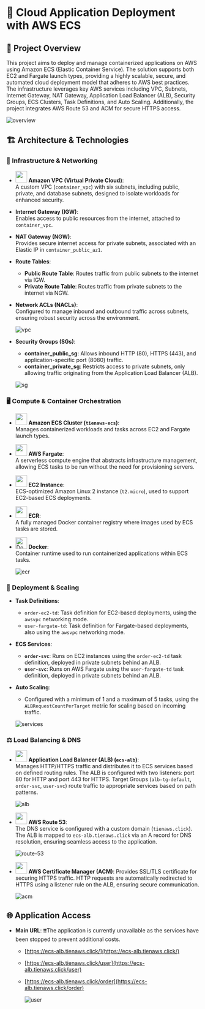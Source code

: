 # 📌 Cloud Application Deployment with AWS ECS

## 📝 Project Overview

This project aims to deploy and manage containerized applications on AWS using Amazon ECS (Elastic Container Service). The solution supports both EC2 and Fargate launch types, providing a highly scalable, secure, and automated cloud deployment model that adheres to AWS best practices. The infrastructure leverages key AWS services including VPC, Subnets, Internet Gateway, NAT Gateway, Application Load Balancer (ALB), Security Groups, ECS Clusters, Task Definitions, and Auto Scaling. Additionally, the project integrates AWS Route 53 and ACM for secure HTTPS access.

  ![overview](resources/overview.png)

## 🏗 Architecture & Technologies

### 🧱 Infrastructure & Networking

- <img src="https://i.imgur.com/FNOLEI9.jpeg" width="30" height="30" /> **Amazon VPC (Virtual Private Cloud)**:  
  A custom VPC (`container_vpc`) with six subnets, including public, private, and database subnets, designed to isolate workloads for enhanced security.

- **Internet Gateway (IGW)**:  
  Enables access to public resources from the internet, attached to `container_vpc`.

- **NAT Gateway (NGW)**:  
  Provides secure internet access for private subnets, associated with an Elastic IP in `container_public_az1`.

- **Route Tables**:

  - **Public Route Table**: Routes traffic from public subnets to the internet via IGW.
  - **Private Route Table**: Routes traffic from private subnets to the internet via NGW.

- **Network ACLs (NACLs)**:  
  Configured to manage inbound and outbound traffic across subnets, ensuring robust security across the environment.

  ![vpc](resources/vpc.png)

- **Security Groups (SGs)**:
  - **container_public_sg**: Allows inbound HTTP (80), HTTPS (443), and application-specific port (8080) traffic.
  - **container_private_sg**: Restricts access to private subnets, only allowing traffic originating from the Application Load Balancer (ALB).
 
  ![sg](resources/sg.png)

### 🖥️ Compute & Container Orchestration

- <img src="https://i.imgur.com/SWw2HAB.png" width="30" height="30" /> **Amazon ECS Cluster (`tienaws-ecs`)**:  
  Manages containerized workloads and tasks across EC2 and Fargate launch types.

- <img src="https://i.imgur.com/WZPqH1T.png" width="30" height="30" /> **AWS Fargate**:  
  A serverless compute engine that abstracts infrastructure management, allowing ECS tasks to be run without the need for provisioning servers.

- <img src="https://i.imgur.com/9AUocjJ.png" width="30" height="30" /> **EC2 Instance**:  
  ECS-optimized Amazon Linux 2 instance (`t2.micro`), used to support EC2-based ECS deployments.

- <img src="https://i.imgur.com/4rPiNGc.png" width="30" height="30" /> **ECR**:  
  A fully managed Docker container registry where images used by ECS tasks are stored.

- <img src="https://raw.githubusercontent.com/devicons/devicon/master/icons/docker/docker-original.svg" alt="Docker" width="30" height="30"/> **Docker**:  
  Container runtime used to run containerized applications within ECS tasks.

  ![ecr](resources/ecr.png)

### 💸 Deployment & Scaling

- **Task Definitions**:

  - `order-ec2-td`: Task definition for EC2-based deployments, using the `awsvpc` networking mode.
  - `user-fargate-td`: Task definition for Fargate-based deployments, also using the `awsvpc` networking mode.

- **ECS Services**:

  - **`order-svc`**: Runs on EC2 instances using the `order-ec2-td` task definition, deployed in private subnets behind an ALB.
  - **`user-svc`**: Runs on AWS Fargate using the `user-fargate-td` task definition, deployed in private subnets behind an ALB.

- **Auto Scaling**:
  - Configured with a minimum of 1 and a maximum of 5 tasks, using the `ALBRequestCountPerTarget` metric for scaling based on incoming traffic.
 
  ![services](resources/services.png)

### ⚖️ Load Balancing & DNS

- <img src="https://i.imgur.com/GMr01eh.png" width="30" height="30" /> **Application Load Balancer (ALB) (`ecs-alb`)**:  
  Manages HTTP/HTTPS traffic and distributes it to ECS services based on defined routing rules. The ALB is configured with two listeners: port 80 for HTTP and port 443 for HTTPS. Target Groups (`alb-tg-default`, `order-svc`, `user-svc`) route traffic to appropriate services based on path patterns.

  ![alb](resources/alb.png)

- <img src="https://i.imgur.com/CHzMALx.png" width="30" height="30" /> **AWS Route 53**:  
  The DNS service is configured with a custom domain (`tienaws.click`). The ALB is mapped to `ecs-alb.tienaws.click` via an A record for DNS resolution, ensuring seamless access to the application.

  ![route-53](resources/route-53.png)

- <img src="https://i.imgur.com/s1HtY0n.png" width="30" height="30" /> **AWS Certificate Manager (ACM)**:
  Provides SSL/TLS certificate for securing HTTPS traffic. HTTP requests are automatically redirected to HTTPS using a listener rule on the ALB, ensuring secure communication.

  ![acm](resources/acm.png)
  
## 🌐 Application Access

- **Main URL**:
  ❗❗The application is currently unavailable as the services have been stopped to prevent additional costs.

  - [https://ecs-alb.tienaws.click/](https://ecs-alb.tienaws.click/)
  - [https://ecs-alb.tienaws.click/user](https://ecs-alb.tienaws.click/user)
  - [https://ecs-alb.tienaws.click/order](https://ecs-alb.tienaws.click/order)
 
    ![user](resources/user-service.png)
